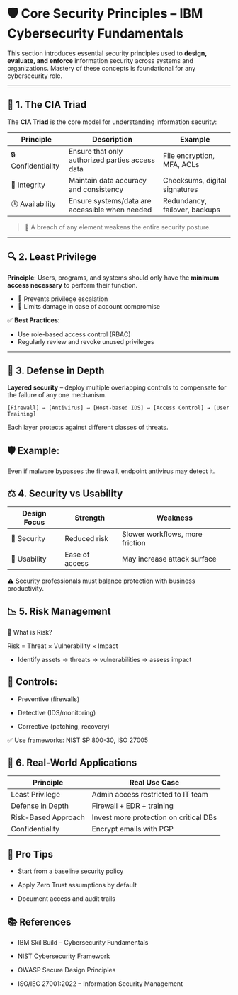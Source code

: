 # 🛡️ Core Security Principles – IBM Cybersecurity Fundamentals

This section introduces essential security principles used to **design, evaluate, and enforce** information security across systems and organizations. Mastery of these concepts is foundational for any cybersecurity role.

---

## 🧠 1. The CIA Triad

The **CIA Triad** is the core model for understanding information security:

| Principle       | Description                                      | Example                        |
|-----------------|--------------------------------------------------|--------------------------------|
| 🔒 Confidentiality | Ensure that only authorized parties access data | File encryption, MFA, ACLs     |
| 🧩 Integrity        | Maintain data accuracy and consistency          | Checksums, digital signatures  |
| 🕒 Availability     | Ensure systems/data are accessible when needed  | Redundancy, failover, backups  |

> 🔐 A breach of any element weakens the entire security posture.

---

## 🔍 2. Least Privilege

**Principle**: Users, programs, and systems should only have the **minimum access necessary** to perform their function.

- 🔧 Prevents privilege escalation
- 🔐 Limits damage in case of account compromise

✅ **Best Practices**:
- Use role-based access control (RBAC)
- Regularly review and revoke unused privileges

---

## 🏰 3. Defense in Depth

**Layered security** – deploy multiple overlapping controls to compensate for the failure of any one mechanism.

```plaintext
[Firewall] → [Antivirus] → [Host-based IDS] → [Access Control] → [User Training]
```

Each layer protects against different classes of threats.

## 🛡 Example:

Even if malware bypasses the firewall, endpoint antivirus may detect it.

## ⚖️ 4. Security vs Usability

| Design Focus | Strength       | Weakness                        |
| ------------ | -------------- | ------------------------------- |
| 🔐 Security  | Reduced risk   | Slower workflows, more friction |
| 🚀 Usability | Ease of access | May increase attack surface     |

⚠️ Security professionals must balance protection with business productivity.

## 📉 5. Risk Management

🔹 What is Risk?

Risk = Threat × Vulnerability × Impact

- Identify assets → threats → vulnerabilities → assess impact

## 🔸 Controls:

- Preventive (firewalls)

- Detective (IDS/monitoring)

- Corrective (patching, recovery)

✅ Use frameworks: NIST SP 800-30, ISO 27005

## 📌 6. Real-World Applications

| Principle           | Real Use Case                          |
| ------------------- | -------------------------------------- |
| Least Privilege     | Admin access restricted to IT team     |
| Defense in Depth    | Firewall + EDR + training              |
| Risk-Based Approach | Invest more protection on critical DBs |
| Confidentiality     | Encrypt emails with PGP                |

## 🧠 Pro Tips

- Start from a baseline security policy

- Apply Zero Trust assumptions by default

- Document access and audit trails

## 📚 References

- IBM SkillBuild – Cybersecurity Fundamentals

- NIST Cybersecurity Framework

- OWASP Secure Design Principles

- ISO/IEC 27001:2022 – Information Security Management
